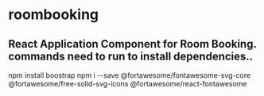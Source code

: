 # roombooking
React Application Component for Room Booking.
commands need to run to install dependencies..
-----------------
npm install boostrap
npm i --save @fortawesome/fontawesome-svg-core  @fortawesome/free-solid-svg-icons @fortawesome/react-fontawesome

